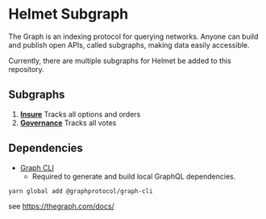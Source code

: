 # Helmet Subgraph
The Graph is an indexing protocol for querying networks. Anyone can build and publish open APIs, called subgraphs, making data easily accessible.

Currently, there are multiple subgraphs for Helmet be added to this repository.

## Subgraphs
1. **[Insure](https://thegraph.com/hosted-service/subgraph/app-helmet-insure/helmet-insure)** Tracks all options and orders
2. **[Governance](https://thegraph.com/hosted-service/subgraph/app-helmet-insure/helmet-governance)** Tracks all votes

## Dependencies

- [Graph CLI](https://github.com/graphprotocol/graph-cli)
    - Required to generate and build local GraphQL dependencies.

```shell
yarn global add @graphprotocol/graph-cli
```

see https://thegraph.com/docs/
